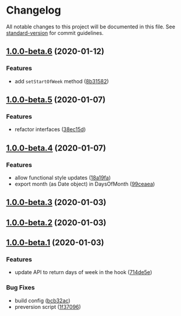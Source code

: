 # Changelog

All notable changes to this project will be documented in this file. See [standard-version](https://github.com/conventional-changelog/standard-version) for commit guidelines.

## [1.0.0-beta.6](https://github.com/vkbansal/react-date-primitives/compare/v1.0.0-beta.5...v1.0.0-beta.6) (2020-01-12)


### Features

* add  `setStartOfWeek` method ([8b31582](https://github.com/vkbansal/react-date-primitives/commit/8b31582117b3276dafccd2b9bf74e86748e4a58c))

## [1.0.0-beta.5](https://github.com/vkbansal/react-date-primitives/compare/v1.0.0-beta.4...v1.0.0-beta.5) (2020-01-07)


### Features

* refactor interfaces ([38ec15d](https://github.com/vkbansal/react-date-primitives/commit/38ec15dd37cbab710bdf856b17bf6d6d9e5acfbb))

## [1.0.0-beta.4](https://github.com/vkbansal/react-date-primitives/compare/v1.0.0-beta.3...v1.0.0-beta.4) (2020-01-07)


### Features

* allow functional style updates ([18a19fa](https://github.com/vkbansal/react-date-primitives/commit/18a19fa6d716a49e75c5e4b2be4929707f114ac5))
* export month (as Date object) in DaysOfMonth ([99ceaea](https://github.com/vkbansal/react-date-primitives/commit/99ceaeaf8f931a65cc37493a8043b6363d752548))

## [1.0.0-beta.3](https://github.com/vkbansal/react-date-primitives/compare/v1.0.0-beta.2...v1.0.0-beta.3) (2020-01-03)

## [1.0.0-beta.2](https://github.com/vkbansal/react-date-primitives/compare/v1.0.0-beta.1...v1.0.0-beta.2) (2020-01-03)

## [1.0.0-beta.1](https://github.com/vkbansal/react-date-primitives/compare/v0.7.1...v1.0.0-beta.1) (2020-01-03)


### Features

* update API to return days of week in the hook ([714de5e](https://github.com/vkbansal/react-date-primitives/commit/714de5e3c0535c619f1100be1d548f278d365a83))


### Bug Fixes

* build config ([bcb32ac](https://github.com/vkbansal/react-date-primitives/commit/bcb32ac4ecd541f69e7d89eac432ab183a3a34e5))
* preversion script ([1f37096](https://github.com/vkbansal/react-date-primitives/commit/1f370961429888b10edafa830bb9f73afcb89005))
